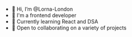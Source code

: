 - 👋 Hi, I’m @Lorna-London
- 👀 I'm a frontend developer 
- 🌱 Currently learning React and DSA
- 💞️ Open to collaborating on a variety of projects 


<!---
Lorna-London/Lorna-London is a ✨ special ✨ repository because its `README.md` (this file) appears on your GitHub profile.
You can click the Preview link to take a look at your changes.
--->


